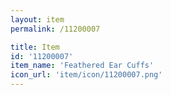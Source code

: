 ```yaml
---
layout: item
permalink: /11200007

title: Item
id: '11200007'
item_name: 'Feathered Ear Cuffs'
icon_url: 'item/icon/11200007.png'
---
```

